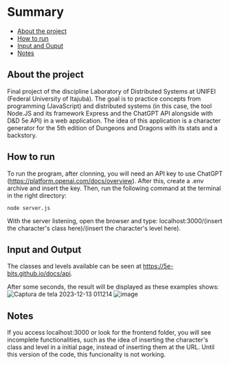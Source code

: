  # Summary
 * [About the project](#about-the-project)
 * [How to run](#how-to-run)
 * [Input and Ouput](#input-and-output)
 * [Notes](#notes)

## About the project

Final project of the discipline Laboratory of Distributed Systems at UNIFEI (Federal University of Itajubá). The goal is to practice concepts from programming (JavaScript) 
and distributed systems (in this case, the tool Node.JS and its framework Express and the ChatGPT API alongside with D&D 5e API) in a web application. The idea of this application
is a character generator for the 5th edition of Dungeons and Dragons with its stats and a backstory. 

## How to run
To run the program, after clonning, you will need an API key to use ChatGPT (https://platform.openai.com/docs/overview). After this, create a .env archive and insert the key. Then,
run the following command at the terminal in the right directory: 
```
node server.js
```
With the server listening, open the browser and type: localhost:3000/(insert the character's class here)/(insert the character's level here).

## Input and Output
The classes and levels available can be seen at https://5e-bits.github.io/docs/api.

After some seconds, the result will be displayed as these examples shows:
![Captura de tela 2023-12-13 011214](https://github.com/MateusAMSouza/dnd-character-generator/assets/95110193/05a9ec94-3200-41ba-a47b-c1ff5202c012)
![image](https://github.com/MateusAMSouza/dnd-character-generator/assets/95110193/f6137666-aadb-4505-9784-0d2327547c02)

## Notes
If you access localhost:3000 or look for the frontend folder, you will see incomplete functionalities, such as the idea of inserting the character's class and level in a initial page,
instead of inserting them at the URL. Until this version of the code, this funcionality is not working.
